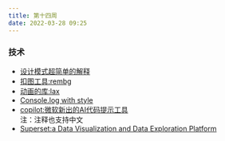 ```yaml
---
title: 第十四周
date: 2022-03-28 09:25
---
```

### 技术

- [设计模式超简单的解释](https://github.com/guanguans/design-patterns-for-humans-cn)
- [扣图工具:rembg](https://github.com/danielgatis/rembg)
- [动画的库:lax](https://github.com/alexfoxy/lax.js)
- [Console.log with style](https://github.com/adamschwartz/log)
- [copilot:微软新出的AI代码提示工具](https://copilot.github.com/) <br />
    注：注释也支持中文
- [Superset:a Data Visualization and Data Exploration Platform](https://github.com/apache/superset)
